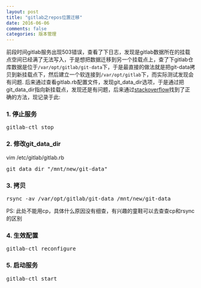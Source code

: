 ```yaml
---
layout: post
title: "gitlab之repos位置迁移"
date: 2016-06-06
comments: false
categories: 版本管理
---
```


前段时间gitlab服务出现503错误，查看了下日志，发现是gitlab数据所在的挂载点空间已经满了无法写入，于是想把数据迁移到另一个挂载点上，查了下gitlab仓库数据是位于`/var/opt/gitlab/git-data`下，于是最直接的做法就是把git-data拷贝到新挂载点下，然后建立一个软连接到`/var/opt/gitlab`下，而实际测试发现会有问题. 后来通过查看gitlab.rb配置文件，发现git_data_dir选项，于是通过把git_data_dir指向新挂载点，发现还是有问题，后来通过[stackoverflow](http://stackoverflow.com/questions/19902417/change-the-data-directory-gitlab-to-store-repos-elsewhere)找到了正确的方法，现记录于此:

### 1. 停止服务
<pre>
gitlab-ctl stop
</pre>

### 2. 修改git_data_dir
vim /etc/gitlab/gitlab.rb
<pre>
git_data_dir "/mnt/new/git-data"
</pre>

### 3. 拷贝
<pre>
rsync -av /var/opt/gitlab/git-data /mnt/new/git-data
</pre>
PS: 此处不能用cp，具体什么原因没有细查，有兴趣的童鞋可以去查查cp和rsync的区别

### 4. 生效配置
<pre>
gitlab-ctl reconfigure
</pre>

### 5. 启动服务
<pre>
gitlab-ctl start
</pre>
